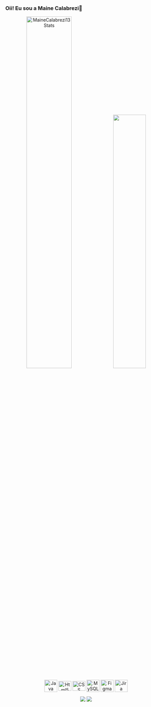 ### Oii! Eu sou a Maine Calabrezi👋

<div align="center">  
  <img width="53%"  src="https://github-readme-stats.vercel.app/api?username=MaineCalabrezi13&show_icons=true&count_private=true&hide_border=true&title_color=FF1493&icon_color=FF1493&text_color=c9d1d9&bg_color=0d1117" alt="MaineCalabrezi13 Stats" /> 
  <img width="45%"  src="https://github-readme-stats.vercel.app/api/top-langs/?username=MaineCalabrezi13&layout=compact&hide_border=true&title_color=FF1493&text_color=FF1493&bg_color=0d1117" />
</div>

  <div align="center" style="display: inline_block"<br>
  <img align="center"  height ="38" width="40" alt="Java" src="https://cdn.jsdelivr.net/gh/devicons/devicon/icons/java/java-original.svg">
  <img align="center"  height ="30" width="40" alt="Html5" src="https://cdn.jsdelivr.net/gh/devicons/devicon/icons/html5/html5-original.svg" >
  <img align="center"  height ="30" width="40" alt="CSS" src="https://cdn.jsdelivr.net/gh/devicons/devicon/icons/css3/css3-original.svg" >
   <img align="center"  height ="38" width="40" alt="MySQL" src="https://cdn.jsdelivr.net/gh/devicons/devicon/icons/mysql/mysql-original.svg" >
  <img align="center"  height ="38" width="40" alt="Figma" src="https://cdn.jsdelivr.net/gh/devicons/devicon/icons/figma/figma-original.svg" >
  <img align="center"  height ="38" width="40" alt="Jira" src="https://cdn.jsdelivr.net/gh/devicons/devicon/icons/jira/jira-original.svg" >
  
  <p>
  </p>
  </div>    
  
  <div align="center">
   <a href="https://instagram.com/_mainecalabrezi?igshid=ZDc4ODBmNjlmNQ=="target="_blank"><img src="https://img.shields.io/badge/Instagram-E4405F?style=for-the-badge&logo=instagram&logoColor=white" target="_blank"></a>
  <a href="[https://instagram.com/_mainecalabrezi/](https://www.linkedin.com/in/maine-calabrezi-de-souza-17b611278/)"target="_blank"><img src="https://img.shields.io/badge/-LinkedIn-%230077B5?style=for-the-badge&logo=linkedin&logoColor=white" target="_blank"></a>
  </div>
